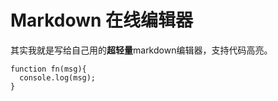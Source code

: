 ﻿# Markdown 在线编辑器

其实我就是写给自己用的**超轻量**markdown编辑器，支持代码高亮。

```
function fn(msg){
  console.log(msg);
}
```
